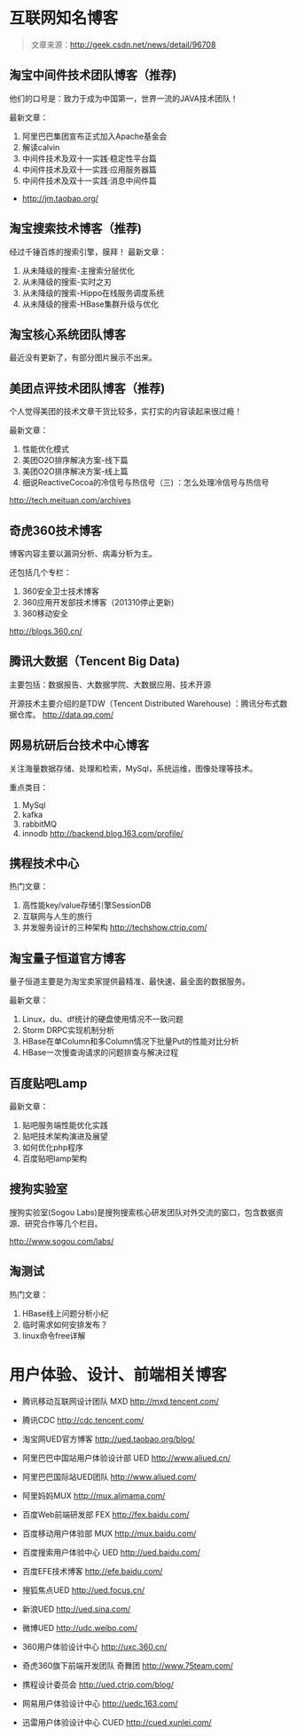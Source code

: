 # 互联网知名博客

> 文章来源：http://geek.csdn.net/news/detail/96708

## 淘宝中间件技术团队博客（推荐) 
他们的口号是：致力于成为中国第一，世界一流的JAVA技术团队！

最新文章：
1) 阿里巴巴集团宣布正式加入Apache基金会
2) 解读calvin
3) 中间件技术及双十一实践·稳定性平台篇
4) 中间件技术及双十一实践·应用服务器篇
5) 中间件技术及双十一实践·消息中间件篇
* http://jm.taobao.org/

## 淘宝搜索技术博客（推荐) 

经过千锤百炼的搜索引擎，膜拜！
最新文章：
1) 从未降级的搜索-主搜索分层优化
2) 从未降级的搜索-实时之刃
3) 从未降级的搜索-Hippo在线服务调度系统
4) 从未降级的搜索-HBase集群升级与优化


## 淘宝核心系统团队博客
最近没有更新了，有部分图片展示不出来。


## 美团点评技术团队博客（推荐) 
个人觉得美团的技术文章干货比较多，实打实的内容读起来很过瘾！

最新文章：
1) 性能优化模式
2) 美团O2O排序解决方案-线下篇
3) 美团O2O排序解决方案-线上篇
4) 细说ReactiveCocoa的冷信号与热信号（三) ：怎么处理冷信号与热信号

 http://tech.meituan.com/archives

## 奇虎360技术博客
博客内容主要以漏洞分析、病毒分析为主。

还包括几个专栏：
1) 360安全卫士技术博客
2) 360应用开发部技术博客（201310停止更新) 
3) 360移动安全

http://blogs.360.cn/

## 腾讯大数据（Tencent Big Data) 
主要包括：数据报告、大数据学院、大数据应用、技术开源

开源技术主要介绍的是TDW（Tencent Distributed Warehouse) ：腾讯分布式数据仓库。
http://data.qq.com/

## 网易杭研后台技术中心博客
关注海量数据存储、处理和检索，MySql，系统运维，图像处理等技术。

重点类目：
1) MySql
2) kafka
3) rabbitMQ
4) innodb
http://backend.blog.163.com/profile/

## 携程技术中心
热门文章：
1) 高性能key/value存储引擎SessionDB
2) 互联网与人生的旅行
3) 并发服务设计的三种架构
http://techshow.ctrip.com/

## 淘宝量子恒道官方博客
量子恒道主要是为淘宝卖家提供最精准、最快速、最全面的数据服务。

最新文章：
1) Linux，du、df统计的硬盘使用情况不一致问题
2) Storm DRPC实现机制分析
3) HBase在单Column和多Column情况下批量Put的性能对比分析
4) HBase一次慢查询请求的问题排查与解决过程


## 百度贴吧Lamp
最新文章：
1) 贴吧服务端性能优化实践
2) 贴吧技术架构演进及展望
3) 如何优化php程序
4) 百度贴吧lamp架构

## 搜狗实验室
搜狗实验室(Sogou Labs)是搜狗搜索核心研发团队对外交流的窗口，包含数据资源、研究合作等几个栏目。

http://www.sogou.com/labs/

## 淘测试
热门文章：
1) HBase线上问题分析小纪
2) 临时需求如何安排发布？
3) linux命令free详解


# 用户体验、设计、前端相关博客

* 腾讯移动互联网设计团队 MXD
http://mxd.tencent.com/

* 腾讯CDC
http://cdc.tencent.com/

* 淘宝网UED官方博客
http://ued.taobao.org/blog/

* 阿里巴巴中国站用户体验设计部 UED
http://www.aliued.cn/

* 阿里巴巴国际站UED团队
http://www.aliued.com/

* 阿里妈妈MUX
http://mux.alimama.com/

* 百度Web前端研发部 FEX
http://fex.baidu.com/

* 百度移动用户体验部 MUX
http://mux.baidu.com/

* 百度搜索用户体验中心 UED
http://ued.baidu.com/

* 百度EFE技术博客
http://efe.baidu.com/

* 搜狐焦点UED
http://ued.focus.cn/

* 新浪UED
http://ued.sina.com/

* 微博UED
http://udc.weibo.com/

* 360用户体验设计中心
http://uxc.360.cn/

* 奇虎360旗下前端开发团队 奇舞团
http://www.75team.com/

* 携程设计委员会
http://ued.ctrip.com/blog/

* 网易用户体验设计中心
http://uedc.163.com/

* 迅雷用户体验设计中心 CUED
http://cued.xunlei.com/


